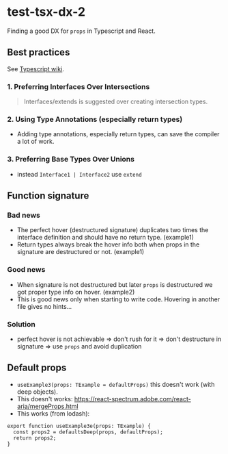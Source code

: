 # test-tsx-dx-2

Finding a good DX for `props` in Typescript and React.

## Best practices

See [Typescript wiki](https://github.com/microsoft/TypeScript/wiki/Performance).

### 1. Preferring Interfaces Over Intersections

> Interfaces/extends is suggested over creating intersection types.

### 2. Using Type Annotations (especially return types)

- Adding type annotations, especially return types, can save the compiler a lot of work.

### 3. Preferring Base Types Over Unions

- instead `Interface1 | Interface2` use `extend`

## Function signature

### Bad news

- The perfect hover (destructured signature) duplicates two times the interface definition and should have no return type. (example1)
- Return types always break the hover info both when props in the signature are destructured or not. (example1)

### Good news

- When signature is not destructured but later `props` is destructured we got proper type info on hover. (example2)
- This is good news only when starting to write code. Hovering in another file gives no hints...

### Solution

- perfect hover is not achievable => don't rush for it => don't destructure in signature => use `props` and avoid duplication

## Default props

- `useExample3(props: TExample = defaultProps)` this doesn't work (with deep objects).
- This doesn't works: https://react-spectrum.adobe.com/react-aria/mergeProps.html
- This works (from lodash):

```
export function useExample3e(props: TExample) {
  const props2 = defaultsDeep(props, defaultProps);
  return props2;
}
```
